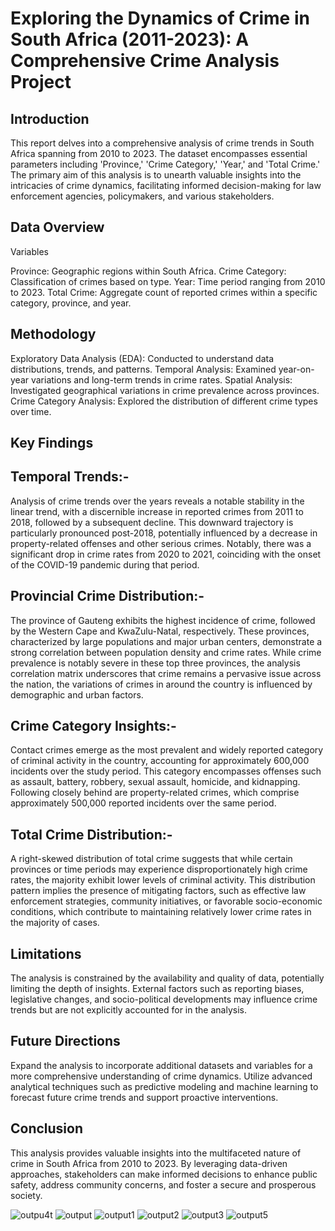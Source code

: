 # Exploring the Dynamics of Crime in South Africa (2011-2023): A Comprehensive Crime Analysis Project
## Introduction

This report delves into a comprehensive analysis of crime trends in South Africa spanning from 2010 to 2023. The dataset encompasses essential parameters including 'Province,' 'Crime Category,' 'Year,' and 'Total Crime.' The primary aim of this analysis is to unearth valuable insights into the intricacies of crime dynamics, facilitating informed decision-making for law enforcement agencies, policymakers, and various stakeholders.

## Data Overview

Variables

Province: Geographic regions within South Africa.
Crime Category: Classification of crimes based on type.
Year: Time period ranging from 2010 to 2023.
Total Crime: Aggregate count of reported crimes within a specific category, province, and year.


## Methodology
Exploratory Data Analysis (EDA): Conducted to understand data distributions, trends, and patterns.
Temporal Analysis: Examined year-on-year variations and long-term trends in crime rates.
Spatial Analysis: Investigated geographical variations in crime prevalence across provinces.
Crime Category Analysis: Explored the distribution of different crime types over time.

## Key Findings

## Temporal Trends:-

Analysis of crime trends over the years reveals a notable stability in the linear trend, with a discernible increase in reported crimes from 2011 to 2018, followed by a subsequent decline. This downward trajectory is particularly pronounced post-2018, potentially influenced by a decrease in property-related offenses and other serious crimes. Notably, there was a significant drop in crime rates from 2020 to 2021, coinciding with the onset of the COVID-19 pandemic during that period.

## Provincial Crime Distribution:-

The province of Gauteng exhibits the highest incidence of crime, followed by the Western Cape and KwaZulu-Natal, respectively. These provinces, characterized by large populations and major urban centers, demonstrate a strong correlation between population density and crime rates. While crime prevalence is notably severe in these top three provinces, the analysis correlation matrix underscores that crime remains a pervasive issue across the nation, the variations of crimes in around the country is influenced by demographic and urban factors.

## Crime Category Insights:-

Contact crimes emerge as the most prevalent and widely reported category of criminal activity in the country, accounting for approximately 600,000 incidents over the study period. This category encompasses offenses such as assault, battery, robbery, sexual assault, homicide, and kidnapping. Following closely behind are property-related crimes, which comprise approximately 500,000 reported incidents over the same period.

## Total Crime Distribution:-

A right-skewed distribution of total crime suggests that while certain provinces or time periods may experience disproportionately high crime rates, the majority exhibit lower levels of criminal activity. This distribution pattern implies the presence of mitigating factors, such as effective law enforcement strategies, community initiatives, or favorable socio-economic conditions, which contribute to maintaining relatively lower crime rates in the majority of cases.


## Limitations
The analysis is constrained by the availability and quality of data, potentially limiting the depth of insights.
External factors such as reporting biases, legislative changes, and socio-political developments may influence crime trends but are not explicitly accounted for in the analysis.

## Future Directions
Expand the analysis to incorporate additional datasets and variables for a more comprehensive understanding of crime dynamics.
Utilize advanced analytical techniques such as predictive modeling and machine learning to forecast future crime trends and support proactive interventions.

## Conclusion
This analysis provides valuable insights into the multifaceted nature of crime in South Africa from 2010 to 2023. By leveraging data-driven approaches, stakeholders can make informed decisions to enhance public safety, address community concerns, and foster a secure and prosperous society.



![outpu4t](https://github.com/SaneleM0612/South-African-Crime-Analysis-2010-2013/assets/148612772/e2441d2b-487d-4d87-bac4-adbeda5a71b3)
![output](https://github.com/SaneleM0612/South-African-Crime-Analysis-2010-2013/assets/148612772/36aae6f5-9b61-4b70-8f69-0256a616817a)
![output1](https://github.com/SaneleM0612/South-African-Crime-Analysis-2010-2013/assets/148612772/2e8289e6-2de7-41dd-8462-ceb3f226e31d)
![output2](https://github.com/SaneleM0612/South-African-Crime-Analysis-2010-2013/assets/148612772/c97adac7-ee13-475c-90aa-5bdb69cfe705)
![output3](https://github.com/SaneleM0612/South-African-Crime-Analysis-2010-2013/assets/148612772/7b77707b-f1db-4426-9d3e-c8006605b3d7)
![output5](https://github.com/SaneleM0612/South-African-Crime-Analysis-2010-2013/assets/148612772/719066ea-68ac-4c69-92db-0bf722f62007)

